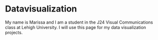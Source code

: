 # Datavisualization
My name is Marissa and I am a student in the J24 Visual Communications class at Lehigh University. I will use this page for my data visualization projects. 
